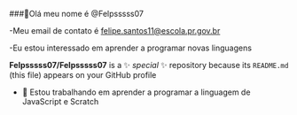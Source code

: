 ###👋Olá meu nome é @Felpsssss07

-Meu email de contato é felipe.santos11@escola.pr.gov.br 

-Eu estou interessado em aprender a programar novas linguagens 

**Felpsssss07/Felpsssss07** is a ✨ _special_ ✨ repository because its `README.md` (this file) appears on your GitHub profile

- 🔭 Estou trabalhando em aprender a programar a linguagem de JavaScript e Scratch
